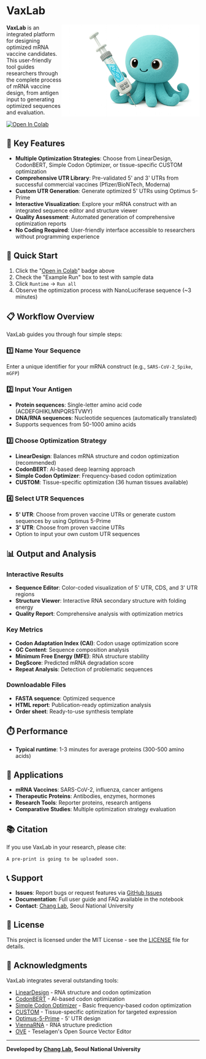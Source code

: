 # VaxLab

<img src="https://github.com/ChangLabSNU/VaxLab/blob/main/logo/VaxLab_octopus.png?raw=true" height="240" align="right">

**VaxLab** is an integrated platform for designing optimized mRNA vaccine candidates. This user-friendly tool guides researchers through the complete process of mRNA vaccine design, from antigen input to generating optimized sequences and evaluation.

[![Open In Colab](https://colab.research.google.com/assets/colab-badge.svg)](https://colab.research.google.com/github/ChangLabSNU/VaxLab/blob/main/VaxLab.ipynb)

## 🎯 Key Features

- **Multiple Optimization Strategies**: Choose from LinearDesign, CodonBERT, Simple Codon Optimizer, or tissue-specific CUSTOM optimization
- **Comprehensive UTR Library**: Pre-validated 5' and 3' UTRs from successful commercial vaccines (Pfizer/BioNTech, Moderna)
- **Custom UTR Generation**: Generate optimized 5' UTRs using Optimus 5-Prime
- **Interactive Visualization**: Explore your mRNA construct with an integrated sequence editor and structure viewer
- **Quality Assessment**: Automated generation of comprehensive optimization reports
- **No Coding Required**: User-friendly interface accessible to researchers without programming experience

## 🚀 Quick Start
1. Click the "[Open in Colab](https://colab.research.google.com/github/ChangLabSNU/VaxLab/blob/main/VaxLab.ipynb)" badge above
2. Check the "Example Run" box to test with sample data
3. Click `Runtime` → `Run all`
4. Observe the optimization process with NanoLuciferase sequence (~3 minutes)

## 📋 Workflow Overview

VaxLab guides you through four simple steps:

### 1️⃣ **Name Your Sequence**
Enter a unique identifier for your mRNA construct (e.g., `SARS-CoV-2_Spike`, `mGFP`)

### 2️⃣ **Input Your Antigen**
- **Protein sequences**: Single-letter amino acid code (ACDEFGHIKLMNPQRSTVWY)
- **DNA/RNA sequences**: Nucleotide sequences (automatically translated)
- Supports sequences from 50-1000 amino acids

### 3️⃣ **Choose Optimization Strategy**
- **LinearDesign**: Balances mRNA structure and codon optimization (recommended)
- **CodonBERT**: AI-based deep learning approach
- **Simple Codon Optimizer**: Frequency-based codon optimization
- **CUSTOM**: Tissue-specific optimization (36 human tissues available)

### 4️⃣ **Select UTR Sequences**
- **5' UTR**: Choose from proven vaccine UTRs or generate custom sequences by using Optimus 5-Prime
- **3' UTR**: Choose from proven vaccine UTRs
- Option to input your own custom UTR sequences


## 📊 Output and Analysis

### Interactive Results
- **Sequence Editor**: Color-coded visualization of 5' UTR, CDS, and 3' UTR regions
- **Structure Viewer**: Interactive RNA secondary structure with folding energy
- **Quality Report**: Comprehensive analysis with optimization metrics

### Key Metrics
- **Codon Adaptation Index (CAI)**: Codon usage optimization score
- **GC Content**: Sequence composition analysis
- **Minimum Free Energy (MFE)**: RNA structure stability
- **DegScore**: Predicted mRNA degradation score
- **Repeat Analysis**: Detection of problematic sequences

### Downloadable Files
- **FASTA sequence**: Optimized sequence
- **HTML report**: Publication-ready optimization analysis
- **Order sheet**: Ready-to-use synthesis template

## ⏱️ Performance

- **Typical runtime**: 1-3 minutes for average proteins (300-500 amino acids)

## 🎯 Applications

- **mRNA Vaccines**: SARS-CoV-2, influenza, cancer antigens
- **Therapeutic Proteins**: Antibodies, enzymes, hormones
- **Research Tools**: Reporter proteins, research antigens
- **Comparative Studies**: Multiple optimization strategy evaluation

## 📚 Citation

If you use VaxLab in your research, please cite:

```
A pre-print is going to be uploaded soon.
```


## 📞 Support

- **Issues**: Report bugs or request features via [GitHub Issues](https://github.com/ChangLabSNU/VaxLab/issues)
- **Documentation**: Full user guide and FAQ available in the notebook
- **Contact**: [Chang Lab](https://qbio.io/), Seoul National University

## 📄 License

This project is licensed under the MIT License - see the [LICENSE](LICENSE) file for details.

## 🙏 Acknowledgments

VaxLab integrates several outstanding tools:
- [LinearDesign](https://github.com/LinearDesignSoftware/LinearDesign) - RNA structure and codon optimization
- [CodonBERT](https://github.com/FPPGroup/CodonBERT) - AI-based codon optimization
- [Simple Codon Optimizer](https://github.com/tdseher/simple-codon-optimizer) - Basic frequency-based codon optimization
- [CUSTOM](https://github.com/hexavier/CUSTOM) - Tissue-specific optimization for targeted expression
- [Optimus-5-Prime](https://github.com/castillohair/paper-5utr-design) - 5' UTR design
- [ViennaRNA](https://www.tbi.univie.ac.at/RNA/) - RNA structure prediction
- [OVE](https://github.com/TeselaGen/tg-oss/tree/master/packages/ove) - Teselagen's Open Source Vector Editor

---

**Developed by [Chang Lab](https://qbio.io/), Seoul National University** 